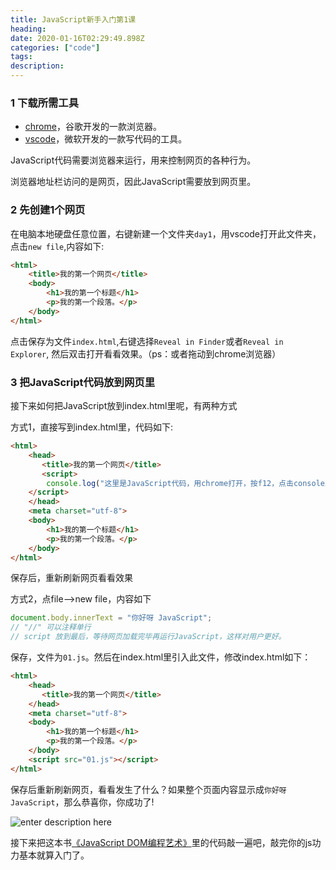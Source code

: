 ```yaml
---
title: JavaScript新手入门第1课 
heading: 
date: 2020-01-16T02:29:49.898Z
categories: ["code"]
tags: 
description: 
---
```


### 1 下载所需工具
- [chrome](https://pc.qq.com/detail/1/detail_2661.html)，谷歌开发的一款浏览器。
- [vscode](https://code.visualstudio.com/download)，微软开发的一款写代码的工具。



JavaScript代码需要浏览器来运行，用来控制网页的各种行为。

浏览器地址栏访问的是网页，因此JavaScript需要放到网页里。

### 2 先创建1个网页

在电脑本地硬盘任意位置，右键新建一个文件夹`day1`，用vscode打开此文件夹，点击`new file`,内容如下:
```html
<html>
    <title>我的第一个网页</title>
    <body>
        <h1>我的第一个标题</h1>
        <p>我的第一个段落。</p>
    </body>
</html>
```
点击保存为文件`index.html`,右键选择`Reveal in Finder`或者`Reveal in Explorer`, 然后双击打开看看效果。（ps：或者拖动到chrome浏览器）

### 3 把JavaScript代码放到网页里

接下来如何把JavaScript放到index.html里呢，有两种方式

方式1，直接写到index.html里，代码如下:
```html
<html>
    <head>
       <title>我的第一个网页</title> 
       <script>
        console.log("这里是JavaScript代码，用chrome打开，按f12，点击console即可看到我"); //打印日志
    </script>
    </head>
    <meta charset="utf-8">
    <body>
        <h1>我的第一个标题</h1>
        <p>我的第一个段落。</p>
    </body>
</html>

```
保存后，重新刷新网页看看效果

方式2，点file-->new file，内容如下

```javascript
document.body.innerText = "你好呀 JavaScript"; 
// "//" 可以注释单行
// script 放到最后，等待网页加载完毕再运行JavaScript，这样对用户更好。
```
保存，文件为`01.js`。然后在index.html里引入此文件，修改index.html如下：
```html
<html>
    <head>
       <title>我的第一个网页</title> 
    </head>
    <meta charset="utf-8">
    <body>
        <h1>我的第一个标题</h1>
        <p>我的第一个段落。</p>
    </body>
    <script src="01.js"></script>
</html>
```
保存后重新刷新网页，看看发生了什么？如果整个页面内容显示成`你好呀 JavaScript`，那么恭喜你，你成功了!

![enter description here](https://gitee.com/smile365/blogimg/raw/master/sxy91/1579148312686.png)

接下来把这本书[《JavaScript DOM编程艺术》](https://sxy91.com/posts/javascript-books/)里的代码敲一遍吧，敲完你的js功力基本就算入门了。





